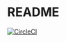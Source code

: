 # README

[![CircleCI](https://circleci.com/gh/joecochran/react-rails-boilerplate.svg?style=svg)](https://circleci.com/gh/joecochran/react-rails-boilerplate)
